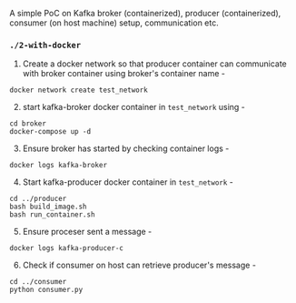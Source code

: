 A simple PoC on Kafka broker (containerized), producer (containerized), consumer (on host machine) setup, communication etc.

### `./2-with-docker`

1. Create a docker network so that producer container can communicate with broker container using broker's container name -
```
docker network create test_network
```

2. start kafka-broker docker container in `test_network` using -
```
cd broker
docker-compose up -d
```

3. Ensure broker has started by checking container logs -
```
docker logs kafka-broker
```

4. Start kafka-producer docker container in `test_network` -
```
cd ../producer
bash build_image.sh
bash run_container.sh
```

5. Ensure proceser sent a message -
```
docker logs kafka-producer-c
```

6. Check if consumer on host can retrieve producer's message -
```
cd ../consumer
python consumer.py
```
